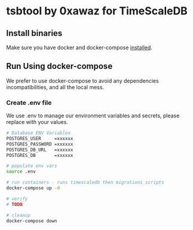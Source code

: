 # tsbtool by 0xawaz for TimeScaleDB

## Install binaries

Make sure you have docker and docker-compose [installed](https://docs.docker.com/engine/install/).

## Run Using docker-compose
We prefer to use docker-compose to avoid any dependencies incompatibilities, and all the local mess.

### Create .env file

We use .env to manage our environment variables and secrets, please replace with your values.

```bash
# Database ENV Variables
POSTGRES_USER     =xxxxxx
POSTGRES_PASSWORD =xxxxxx
POSTGRES_DB_URL   =xxxxxx
POSTGRES_DB       =xxxxxx
```

```bash
# populate env vars
source .env

# run containers - runs timescaledb then migrations scripts
docker-compose up -d

# verify
# TODO

# cleanup 
docker-compose down
```
